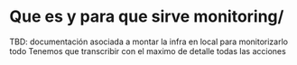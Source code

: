 # Que es y para que sirve monitoring/

TBD: documentación asociada a montar la infra en local para monitorizarlo todo
Tenemos que transcribir con el maximo de detalle todas las acciones
